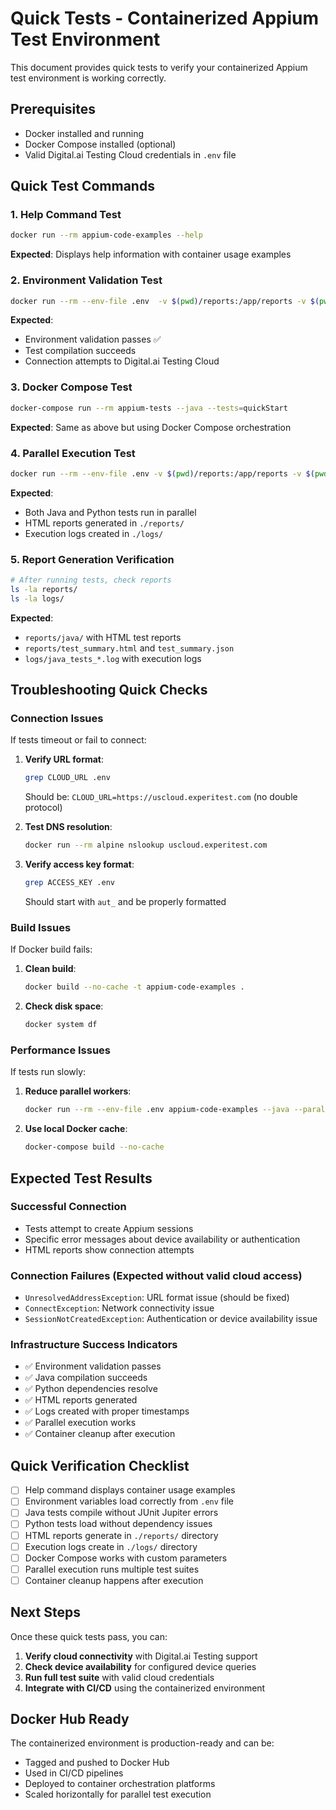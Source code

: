 # Quick Tests - Containerized Appium Test Environment

This document provides quick tests to verify your containerized Appium test environment is working correctly.

## Prerequisites

- Docker installed and running
- Docker Compose installed (optional)
- Valid Digital.ai Testing Cloud credentials in `.env` file

## Quick Test Commands

### 1. Help Command Test
```bash
docker run --rm appium-code-examples --help
```
**Expected**: Displays help information with container usage examples

### 2. Environment Validation Test
```bash
docker run --rm --env-file .env  -v $(pwd)/reports:/app/reports -v $(pwd)/logs:/app/logs appium-code-examples --java --tests=quickStart
```
**Expected**: 
- Environment validation passes ✅
- Test compilation succeeds
- Connection attempts to Digital.ai Testing Cloud

### 3. Docker Compose Test
```bash
docker-compose run --rm appium-tests --java --tests=quickStart
```
**Expected**: Same as above but using Docker Compose orchestration

### 4. Parallel Execution Test
```bash
docker run --rm --env-file .env -v $(pwd)/reports:/app/reports -v $(pwd)/logs:/app/logs appium-code-examples --all --parallel=2
```
**Expected**: 
- Both Java and Python tests run in parallel
- HTML reports generated in `./reports/`
- Execution logs created in `./logs/`

### 5. Report Generation Verification
```bash
# After running tests, check reports
ls -la reports/
ls -la logs/
```
**Expected**:
- `reports/java/` with HTML test reports
- `reports/test_summary.html` and `test_summary.json`
- `logs/java_tests_*.log` with execution logs

## Troubleshooting Quick Checks

### Connection Issues
If tests timeout or fail to connect:

1. **Verify URL format**:
   ```bash
   grep CLOUD_URL .env
   ```
   Should be: `CLOUD_URL=https://uscloud.experitest.com` (no double protocol)

2. **Test DNS resolution**:
   ```bash
   docker run --rm alpine nslookup uscloud.experitest.com
   ```

3. **Verify access key format**:
   ```bash
   grep ACCESS_KEY .env
   ```
   Should start with `aut_` and be properly formatted

### Build Issues
If Docker build fails:

1. **Clean build**:
   ```bash
   docker build --no-cache -t appium-code-examples .
   ```

2. **Check disk space**:
   ```bash
   docker system df
   ```

### Performance Issues
If tests run slowly:

1. **Reduce parallel workers**:
   ```bash
   docker run --rm --env-file .env appium-code-examples --java --parallel=1
   ```

2. **Use local Docker cache**:
   ```bash
   docker-compose build --no-cache
   ```

## Expected Test Results

### Successful Connection
- Tests attempt to create Appium sessions
- Specific error messages about device availability or authentication
- HTML reports show connection attempts

### Connection Failures (Expected without valid cloud access)
- `UnresolvedAddressException`: URL format issue (should be fixed)
- `ConnectException`: Network connectivity issue
- `SessionNotCreatedException`: Authentication or device availability issue

### Infrastructure Success Indicators
- ✅ Environment validation passes
- ✅ Java compilation succeeds  
- ✅ Python dependencies resolve
- ✅ HTML reports generated
- ✅ Logs created with proper timestamps
- ✅ Parallel execution works
- ✅ Container cleanup after execution

## Quick Verification Checklist

- [ ] Help command displays container usage examples
- [ ] Environment variables load correctly from `.env` file
- [ ] Java tests compile without JUnit Jupiter errors
- [ ] Python tests load without dependency issues
- [ ] HTML reports generate in `./reports/` directory
- [ ] Execution logs create in `./logs/` directory
- [ ] Docker Compose works with custom parameters
- [ ] Parallel execution runs multiple test suites
- [ ] Container cleanup happens after execution

## Next Steps

Once these quick tests pass, you can:

1. **Verify cloud connectivity** with Digital.ai Testing support
2. **Check device availability** for configured device queries
3. **Run full test suite** with valid cloud credentials
4. **Integrate with CI/CD** using the containerized environment

## Docker Hub Ready

The containerized environment is production-ready and can be:
- Tagged and pushed to Docker Hub
- Used in CI/CD pipelines
- Deployed to container orchestration platforms
- Scaled horizontally for parallel test execution